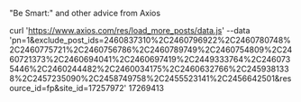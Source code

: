 "Be Smart:" and other advice from Axios

curl 'https://www.axios.com/res/load_more_posts/data.js' --data 'pn=1&exclude_post_ids=2460837310%2C2460796922%2C2460780748%2C2460775721%2C2460756786%2C2460789749%2C2460754809%2C2460721373%2C2460694041%2C2460697419%2C2449333764%2C2460735446%2C2460244482%2C2460034175%2C2460632766%2C2459381338%2C2457235090%2C2458749758%2C2455523141%2C2456642501&resource_id=fp&site_id=17257972' 
17269413